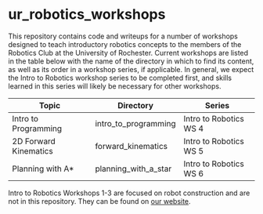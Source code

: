 # ur_robotics_workshops
This repository contains code and writeups for a number of workshops designed to teach introductory robotics concepts to the members of the Robotics Club at the University of Rochester. Current workshops are listed in the table below with the name of the directory in which to find its content, as well as its order in a workshop series, if applicable. In general, we expect the Intro to Robotics workshop series to be completed first, and skills learned in this series will likely be necessary for other workshops.

| Topic | Directory | Series | 
|---|---|---|
| Intro to Programming  | intro_to_programming  | Intro to Robotics WS 4 |
| 2D Forward Kinematics  | forward_kinematics  | Intro to Robotics WS 5 | 
| Planning with A*  | planning_with_a_star  | Intro to Robotics WS 6 |

Intro to Robotics Workshops 1-3 are focused on  robot construction and are not in this repository. They can be found on [our website](https://ccc.rochester.edu/urrobotics/workshops/).
